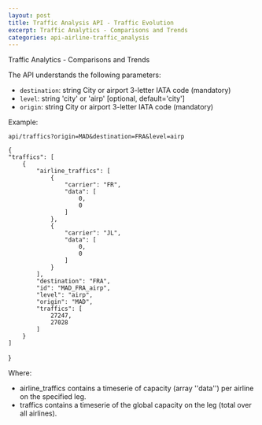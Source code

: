 ```yaml
---
layout: post
title: Traffic Analysis API - Traffic Evolution
excerpt: Traffic Analytics - Comparisons and Trends
categories: api-airline-traffic_analysis
---
```


Traffic Analytics - Comparisons and Trends

The API understands the following parameters:
* `destination`: string City or airport 3-letter IATA code (mandatory)
* `level`: string 'city' or 'airp' [optional, default='city']
* `origin`: string City or airport 3-letter IATA code (mandatory)

Example:

    api/traffics?origin=MAD&destination=FRA&level=airp

    {
    "traffics": [
        {
            "airline_traffics": [
                {
                    "carrier": "FR", 
                    "data": [
                        0, 
                        0
                    ]
                }, 
                {
                    "carrier": "JL", 
                    "data": [
                        0, 
                        0
                    ]
                }
            ], 
            "destination": "FRA", 
            "id": "MAD_FRA_airp", 
            "level": "airp", 
            "origin": "MAD", 
            "traffics": [
                27247, 
                27028
            ]
        }
    ]
}

Where:
* airline_traffics contains a timeserie of capacity (array ''data'') per airline on the specified leg.
* traffics contains a timeserie of the global capacity on the leg (total over all airlines).
